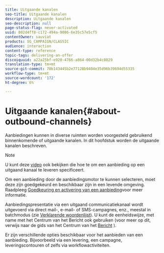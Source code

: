 ```yaml
---
title: Uitgaande kanalen
seo-title: Uitgaande kanalen
description: Uitgaande kanalen
seo-description: null
page-status-flag: never-activated
uuid: 802d4ff8-c172-494a-9086-6e35c57e5cf5
contentOwner: sauviat
products: SG_CAMPAIGN/CLASSIC
audience: interaction
content-type: reference
topic-tags: delivering-an-offer
discoiquuid: a22a25bf-e920-4766-a864-00d32b4c8029
translation-type: tm+mt
source-git-commit: 70b143445b2e77128b9404e35d96b39694d55335
workflow-type: tm+mt
source-wordcount: '172'
ht-degree: 6%

---
```



# Uitgaande kanalen{#about-outbound-channels}

Aanbiedingen kunnen in diverse ruimten worden voorgesteld gebruikend binnenkomende of uitgaande kanalen. In dit hoofdstuk worden de uitgaande kanalen beschreven.

>[!NOTE]
>
>U kunt deze [video](https://helpx.adobe.com/campaign/classic/how-to/deliver-an-offer-on-outbound-channel-in-acv6.html?playlist=/ccx/v1/collection/product/campaign/classic/segment/digital-marketers/explevel/intermediate/applaunch/get-started/collection.ccx.js&amp;ref=helpx.adobe.com) ook bekijken die hoe te om een aanbieding op een uitgaand kanaal te leveren specificeert.

Om een aanbieding door de aanbiedingsmotor te kunnen selecteren, moet deze zijn goedgekeurd en beschikbaar zijn in een levende omgeving. Raadpleeg [Goedkeuring en activering van een aanbieding](../../interaction/using/approving-and-activating-an-offer.md)voor meer informatie.

Aanbiedingspresentatie via een uitgaand communicatiekanaal wordt uitgevoerd via direct mail-, e-mail- of SMS-campagnes, enz., meestal in batchmodus (zie [Verklarende woordenlijst](../../interaction/using/glossary.md)). U kunt de eenheidswijze, met name met het Centrum van het Bericht ook gebruiken (voor meer op dit, verwijs naar de gids van het Centrum van het [Bericht](../../message-center/using/about-transactional-messaging.md) ).

Er zijn verschillende opties beschikbaar voor het aanbieden van een aanbieding. Bijvoorbeeld via een levering, een campagne, leveringscontouren of zelfs via workflowactiviteiten.
